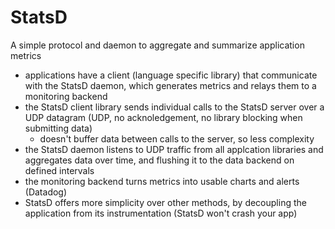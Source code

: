 # StatsD
A simple protocol and daemon to aggregate and summarize application metrics
- applications have a client (language specific library) that communicate with the StatsD daemon, which generates metrics and relays them to a monitoring backend
- the StatsD client library sends individual calls to the StatsD server over a UDP datagram (UDP, no acknoledgement, no library blocking when submitting data)
  - doesn't buffer data between calls to the server, so less complexity
- the StatsD daemon listens to UDP traffic from all applcation libraries and aggregates data over time, and flushing it to the data backend on defined intervals
- the monitoring backend turns metrics into usable charts and alerts (Datadog)
- StatsD offers more simplicity over other methods, by decoupling the application from its instrumentation (StatsD won't crash your app)

